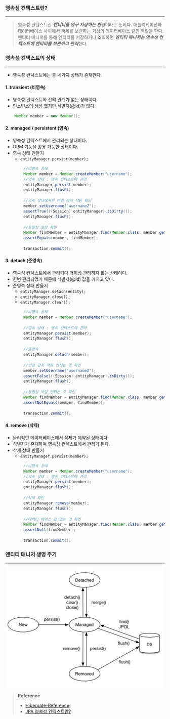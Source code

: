 

### 영속성 컨텍스트란?
---
> 영속성 컨텐스트란 ***엔티티를 영구 저장하는 환경***이라는 뜻이다. 애플리케이션과 데이터베이스 사이에서 객체를 보관하는 가상의 데이터베이스 같은 역할을 한다. 엔티티 매니저를 통해 엔티티를 저장하거나 조회하면 ***엔티티 매니저는 영속성 컨텍스트에 엔티티를 보관하고 관리***한다.

### 영속성 컨텍스트의 상태
---

- 영속성 컨텍스트에는 총 네가지 상태가 존재한다.

#### 1. transient (비영속)

- 영속성 컨텍스트와 전혀 관계가 없는 상태이다.
- 인스턴스의 생성 했지만 식별자(@id)가 없다.
```java
    Member member = new Member();
```

#### 2. managed / persistent (영속)
- 영속성 컨텍스트에서 관리되는 상태이다.
- ORM 기능을 활용 가능한 상태이다.
- 영속 상태 만들기
	- `entityManager.persist(member);`
```java
        //비영속 상태
        Member member = Member.createMember("username");
        //영속 상태 : 영속 컨텍스트에 관리
        entityManager.persist(member);
        entityManager.flush();

        //영속 상태에서의 변경 감지 작동 확인
        member.setUsername("username2");
        assertTrue(((Session) entityManager).isDirty());
        entityManager.flush();

        //동일성 보장 확인
        Member findMember = entityManager.find(Member.class, member.getId());
        assertEquals(member, findMember);

        transaction.commit(); 
```
#### 3. detach (준영속)
- 영속성 컨텍스트에서 관리되다 더이상 관리하지 않는 상태이다.
- 한번 관리되었기 때문에 식별자(@id) 값을 가지고 있다.
- 준영속 상태 만들기
	- `entityManager.detach(entity);`
	- `entityManager.close();`
	- `entityManager.clear();`
```java
        //비영속 상태
        Member member = Member.createMember("username");

        //영속 상태 : 영속 컨텍스트에 관리
        entityManager.persist(member);
        entityManager.flush();

        //준영속
        entityManager.detach(member);

        //변경 감지 작동 안하는 것 확인
        member.setUsername("username2");
        assertFalse(((Session) entityManager).isDirty());
        entityManager.flush();

        //동일성 보장 안되는 것 확인
        Member findMember = entityManager.find(Member.class, member.getId());
        assertNotEquals(member, findMember);

        transaction.commit(); 
```
#### 4. remove (삭제)
- 물리적인 데이터베이스에서 삭제가 예약된 상태이다.
- 식별자가 존재하며 영속성 컨텍스트에서 관리가 된다.
- 삭제 상태 만들기
	- `entityManager.persist(member);`
```java
        //비영속 상태
        Member member = Member.createMember("username");
        //영속 상태 : 영속 컨텍스트에 관리
        entityManager.persist(member);
        entityManager.flush();

        //삭제 확인
        entityManager.remove(member);
        entityManager.flush();

        //데이터 베이스 값 없는 것 확인
        Member findMember = entityManager.find(Member.class, member.getId());
        assertNull(findMember);

        transaction.commit();    
```

### 엔티티 매니저 생명 주기
---

![](./img/persistence-context-lifecycle.png)

> **Reference**
> - [Hibernate-Reference](https://docs.jboss.org/hibernate/orm/5.6/userguide/html_single/Hibernate_User_Guide.html#pc)
> - [JPA 영속성 컨텍스트란?](https://velog.io/@neptunes032/JPA-%EC%98%81%EC%86%8D%EC%84%B1-%EC%BB%A8%ED%85%8D%EC%8A%A4%ED%8A%B8%EB%9E%80)